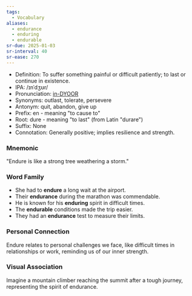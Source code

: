 ```yaml
---
tags:
  - Vocabulary
aliases:
  - endurance
  - enduring
  - endurable
sr-due: 2025-01-03
sr-interval: 40
sr-ease: 270
---
```

- Definition: To suffer something painful or difficult patiently; to last or continue in existence.
- IPA: /ɪnˈdʒʊr/
- Pronunciation: [in-DYOOR](https://www.google.com/search?q=how+to+pronounce=endure)
- Synonyms: outlast, tolerate, persevere
- Antonym: quit, abandon, give up
- Prefix: en - meaning "to cause to"
- Root: dure - meaning "to last" (from Latin "durare")
- Suffix: None
- Connotation: Generally positive; implies resilience and strength.

### Mnemonic

"Endure is like a strong tree weathering a storm."

### Word Family
- She had to **endure** a long wait at the airport.
- Their **endurance** during the marathon was commendable.
- He is known for his **enduring** spirit in difficult times.
- The **endurable** conditions made the trip easier.
- They had an **endurance** test to measure their limits.

### Personal Connection
Endure relates to personal challenges we face, like difficult times in relationships or work, reminding us of our inner strength.

### Visual Association
Imagine a mountain climber reaching the summit after a tough journey, representing the spirit of endurance.
